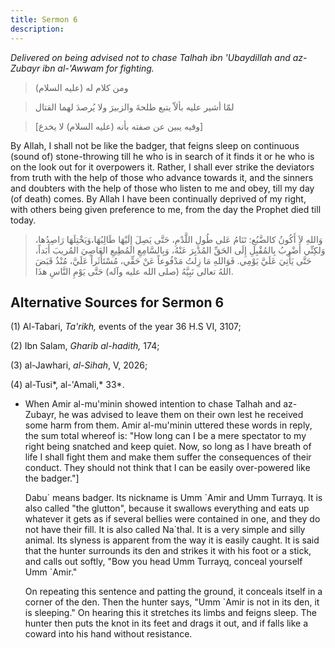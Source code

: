 ```yaml
---
title: Sermon 6
description: 
---
```


*Delivered on being advised not to chase Talhah ibn 'Ubaydillah and
az-Zubayr ibn al-'Awwam for fighting.*

> ومن كلام له (عليه السلام)

> لمّا أشير عليه بألاّ يتبع طلحةَ والزبيرَ ولا يُرصدَ لهما القتال

> \[وفيه يبين عن صفته بأنه (عليه السلام) لا يخدع\]

By Allah, I shall not be like the badger, that feigns sleep on
continuous (sound of) stone-throwing till he who is in search of it
finds it or he who is on the look out for it overpowers it. Rather, I
shall ever strike the deviators from truth with the help of those who
advance towards it, and the sinners and doubters with the help of those
who listen to me and obey, till my day (of death) comes. By Allah I have
been continually deprived of my right, with others being given
preference to me, from the day the Prophet died till today.

> وَاللهِ لاَ أَكُونُ كالضَّبُعِ: تَنَامُ عَلى طُولِ اللَّدْمِ، حَتَّى يَصِلَ إِلَيْهَا طَالِبُهَا،وَيَخْتِلَهَا
> رَاصِدُها، وَلكِنِّي أَضْرِبُ بِالمُقْبِلِ إِلَى الحَقِّ المُدْبِرَ عَنْهُ، وَبِالسَّامِعِ المُطِيعِ العَاصِيَ
> المُريبَ أَبَداً، حَتَّى يَأْتِيَ عَلَيَّ يَوْمِي. فَوَاللهِ مَا زِلتُ مَدْفُوعاً عَنْ حَقِّي، مُسْتَأْثَراً
> عَلَيَّ، مُنْذُ قَبَضَ اللهُ تعالى نَبِيَّهُ (صلى الله عليه وآله) حَتَّى يَوْمِ النَّاسِ هذَا.

## Alternative Sources for Sermon 6

\(1\) Al-Tabari, *Ta\'rikh,* events of the year 36 H.S VI, 3107;

\(2\) Ibn Salam, *Gharib al-hadith,* 174;

\(3\) al-Jawhari, *al-Sihah*, V, 2026;

\(4\) al-Tusi*, al-\'Amali,* 33\*.

-  When Amir
    al-mu\'minin showed intention to chase Talhah and az-Zubayr, he was
    advised to leave them on their own lest he received some harm from
    them. Amir al-mu\'minin uttered these words in reply, the sum total
    whereof is: \"How long can I be a mere spectator to my right being
    snatched and keep quiet. Now, so long as I have breath of life I
    shall fight them and make them suffer the consequences of their
    conduct. They should not think that I can be easily over-powered
    like the badger.\"]

    Dabu\` means badger. Its nickname is Umm \`Amir and Umm Turrayq. It
    is also called \"the glutton\", because it swallows everything and
    eats up whatever it gets as if several bellies were contained in
    one, and they do not have their fill. It is also called Na\`thal. It
    is a very simple and silly animal. Its slyness is apparent from the
    way it is easily caught. It is said that the hunter surrounds its
    den and strikes it with his foot or a stick, and calls out softly,
    \"Bow you head Umm Turrayq, conceal yourself Umm \`Amir.\"

    On repeating this sentence and patting the ground, it conceals
    itself in a corner of the den. Then the hunter says, \"Umm \`Amir is
    not in its den, it is sleeping.\" On hearing this it stretches its
    limbs and feigns sleep. The hunter then puts the knot in its feet
    and drags it out, and if falls like a coward into his hand without
    resistance.